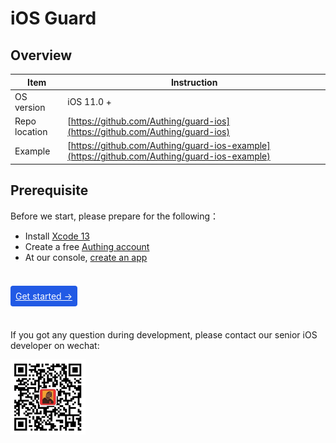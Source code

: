 # iOS Guard

<LastUpdated/>

## Overview

|   Item   |           Instruction                              |
| -------- | ------------------------------------------- |
| OS version | iOS 11.0 + 
| Repo location | [https://github.com/Authing/guard-ios](https://github.com/Authing/guard-ios) |
| Example | [https://github.com/Authing/guard-ios-example](https://github.com/Authing/guard-ios-example) |

## Prerequisite

Before we start, please prepare for the following：

- Install [Xcode 13](https://developer.apple.com/xcode/)
- Create a free [Authing account](https://www.authing.cn/)
- At our console, [create an app](/guides/app-new/create-app/create-app.md)

<br>

<span style="background-color: #215ae5;a:link:color:#FFF;padding:8px;border-radius: 4px;"><a href="./quick.html" style="color:#FFF;">Get started →</a>
</span>

<br>

If you got any question during development, please contact our senior iOS developer on wechat:

<img src="./images/jnMarsWechat.png" alt="drawing" width="120" height="120"/>